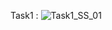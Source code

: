 Task1 : 
![Task1_SS_01](https://user-images.githubusercontent.com/123714188/231221467-561153bf-6427-4205-ac23-6d48c96a03eb.png)
